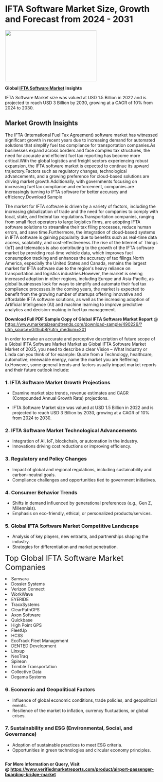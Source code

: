 <H1>IFTA Software Market Size, Growth and Forecast from 2024 - 2031</H1><img class="aligncenter size-medium wp-image-584254" src="https://thirdeyenews.in/wp-content/uploads/2024/09/Global-Market-Research-300x168.jpeg" alt="" width="300" height="168" /><p><strong>Global&nbsp;<a href="https://www.marketsizeandtrends.com/download-sample/490226/?utm_source=Github8j?utm_medium=201">IFTA Software Market</a> Insights</strong></p><p>IFTA Software Market size was valued at USD 1.5 Billion in 2022 and is projected to reach USD 3 Billion by 2030, growing at a CAGR of 10% from 2024 to 2030.</p><p><h2>Market Growth Insights</h2> <p>The IFTA (International Fuel Tax Agreement) software market has witnessed significant growth in recent years due to increasing demand for automated solutions that simplify fuel tax compliance for transportation companies.As businesses expand across borders and face complex tax structures, the need for accurate and efficient fuel tax reporting has become more critical.With the global logistics and freight sectors experiencing robust expansion, the IFTA software market is expected to continue its upward trajectory.Factors such as regulatory changes, technological advancements, and a growing preference for cloud-based solutions are driving market growth.Additionally, with governments focusing on increasing fuel tax compliance and enforcement, companies are increasingly turning to IFTA software for better accuracy and efficiency.Download Sample </p> <p>The market for IFTA software is driven by a variety of factors, including the increasing globalization of trade and the need for companies to comply with local, state, and federal tax regulations.Transportation companies, ranging from small fleet operators to large logistics firms, are adopting IFTA software solutions to streamline their tax filing processes, reduce human errors, and save time.Furthermore, the integration of cloud-based systems in IFTA software is gaining popularity due to benefits such as real-time data access, scalability, and cost-effectiveness.The rise of the Internet of Things (IoT) and telematics is also contributing to the growth of the IFTA software market by providing real-time vehicle data, which improves fuel consumption tracking and enhances the accuracy of tax filings.North America, especially the United States and Canada, remains the largest market for IFTA software due to the region's heavy reliance on transportation and logistics industries.However, the market is seeing increased adoption in other regions, including Europe and Asia-Pacific, as global businesses look for ways to simplify and automate their fuel tax compliance processes.In the coming years, the market is expected to benefit from the growing number of startups offering innovative and affordable IFTA software solutions, as well as the increasing adoption of Artificial Intelligence (AI) and machine learning to improve predictive analytics and decision-making in fuel tax management.</p><p><span class=""><strong>Download Full PDF Sample Copy of Global IFTA Software Market Report</strong> @ <a href="https://www.marketsizeandtrends.com/download-sample/490226/?utm_source=Github8j?utm_medium=201" target="_blank">https://www.marketsizeandtrends.com/download-sample/490226/?utm_source=Github8j?utm_medium=201</a></span></p><p>In order to make an accurate and perceptive description of future scope of a Global&nbsp;IFTA Software Market Market as Global&nbsp;IFTA Software Market Market of 2025, you need to describe a clear Vision &ndash; What Industry or Linda can you think of for example: Quote from a Technology, healthcare, automotive, renewable energy, name the market you are Reffering to.However, some general trends and factors usually impact market reports and their future outlook include:</p><h3>1.&nbsp;<strong>IFTA Software Market Growth Projections</strong></h3><ul><li>Examine market size trends, revenue estimates and CAGR (Compounded Annual Growth Rate) projections.</li><li><p>IFTA Software Market size was valued at USD 1.5 Billion in 2022 and is projected to reach USD 3 Billion by 2030, growing at a CAGR of 10% from 2024 to 2030.</p></li></ul><h3>2.&nbsp;<strong>IFTA Software Market Technological Advancements</strong></h3><ul><li>Integration of AI, IoT, blockchain, or automation in the industry.</li><li>Innovations driving cost reductions or improving efficiency.</li></ul><h3>3.&nbsp;<strong>Regulatory and Policy Changes</strong></h3><ul><li>Impact of global and regional regulations, including sustainability and carbon-neutral goals.</li><li>Compliance challenges and opportunities tied to government initiatives.</li></ul><h3>4.&nbsp;<strong>Consumer Behavior Trends</strong></h3><ul><li>Shifts in demand influenced by generational preferences (e.g., Gen Z, Millennials).</li><li>Emphasis on eco-friendly, ethical, or personalized products/services.</li></ul><h3>5.&nbsp;<strong>Global IFTA Software Market Competitive Landscape</strong></h3><ul><li>Analysis of key players, new entrants, and partnerships shaping the industry.</li><li>Strategies for differentiation and market penetration.</li></ul><p data-pm-slice="1 1 []"><span style="color: inherit; font-family: inherit; font-size: 25px;">Top Global IFTA Software Market Companies</span></p><div class="" data-test-id=""><p><li>Samsara</li><li> Dossier Systems</li><li> Verizon Connect</li><li> WorkWave</li><li> EYERIDE</li><li> TracxSystems</li><li> ClearPathGPS</li><li> Axon Software</li><li> Quickbase</li><li> High Point GPS</li><li> FleetUp</li><li> HCSS</li><li> EcoTrack Fleet Management</li><li> DENTED Development</li><li> Linxup</li><li> NexTraq</li><li> Spireon</li><li> Trimble Transportation</li><li> Collective Data</li><li> Degama Systems</li></p></div><h3>6.&nbsp;<strong>Economic and Geopolitical Factors</strong></h3><ul><li>Influence of global economic conditions, trade policies, and geopolitical events.</li><li>Resilience of the market to inflation, currency fluctuations, or global crises.</li></ul><h3>7.&nbsp;<strong>Sustainability and ESG (Environmental, Social, and Governance)</strong></h3><ul><li>Adoption of sustainable practices to meet ESG criteria.</li><li>Opportunities in green technologies and circular economy principles.</li></ul><h2><strong style="font-size: 14px;">For More Information or Query, Visit @&nbsp;</strong><a style="background-color: #ffffff; font-size: 14px;" href="https://www.marketsizeandtrends.com/report/ifta-software-market/" target="_blank">https://www.verifiedmarketreports.com/product/airport-passenger-boarding-bridge-market</a></h2>